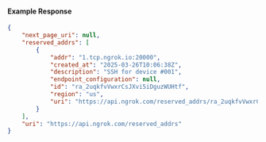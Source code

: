 <!-- Code generated for API Clients. DO NOT EDIT. -->

#### Example Response

```json
{
	"next_page_uri": null,
	"reserved_addrs": [
		{
			"addr": "1.tcp.ngrok.io:20000",
			"created_at": "2025-03-26T10:06:38Z",
			"description": "SSH for device #001",
			"endpoint_configuration": null,
			"id": "ra_2uqkfvVwxrCsJXvi5iDguzWUHtf",
			"region": "us",
			"uri": "https://api.ngrok.com/reserved_addrs/ra_2uqkfvVwxrCsJXvi5iDguzWUHtf"
		}
	],
	"uri": "https://api.ngrok.com/reserved_addrs"
}
```
